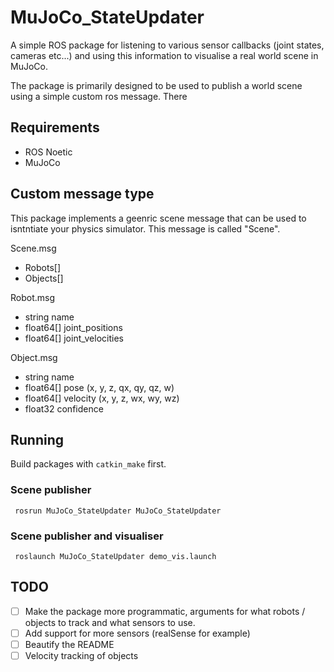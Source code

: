 # MuJoCo_StateUpdater

A simple ROS package for listening to various sensor callbacks (joint states, cameras
etc...) and using this information to visualise a real world scene in MuJoCo.

The package is primarily designed to be used to publish a world scene using a simple
custom ros message. There

## Requirements
- ROS Noetic
- MuJoCo

## Custom message type
This package implements a geenric scene message that can be used to isntntiate your physics 
simulator. This message is called "Scene".

Scene.msg
 - Robots[]
 - Objects[]

Robot.msg
- string name
- float64[] joint_positions
- float64[] joint_velocities

Object.msg
- string name
- float64[] pose (x, y, z, qx, qy, qz, w)
- float64[] velocity (x, y, z, wx, wy, wz)
- float32 confidence

## Running

Build packages with `catkin_make` first.

### Scene publisher

``` rosrun MuJoCo_StateUpdater MuJoCo_StateUpdater```

### Scene publisher and visualiser

``` roslaunch MuJoCo_StateUpdater demo_vis.launch```

## TODO
- [ ] Make the package more programmatic, arguments for what robots / objects to track and what sensors to use.
- [ ] Add support for more sensors (realSense for example)
- [ ] Beautify the README
- [ ] Velocity tracking of objects
